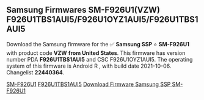 <h2>Samsung Firmwares SM-F926U1(VZW) F926U1TBS1AUI5/F926U1OYZ1AUI5/F926U1TBS1AUI5</h2>
Download the Samsung firmware for the ✅ <strong>Samsung SSP </strong> ⭐ <strong>SM-F926U1</strong> with product code <strong>VZW</strong> <strong> from United States</strong>. This firmware has version number PDA <strong>F926U1TBS1AUI5</strong> and CSC F926U1OYZ1AUI5. The operating system of this firmware is Android R , with build date 2021-10-06. Changelist <strong>22440364</strong>.


[SM-F926U1](https://samfirm.shop/samsung/model/SM-F926U1)
[F926U1TBS1AUI5](https://samfirm.shop/samsung/pda/F926U1TBS1AUI5)
[Download Firmware Samsung SSP SM-F926U1](https://samfirm.shop/samsung/firmware/462924)
